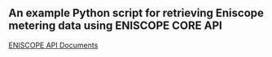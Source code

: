 ## An example Python script for retrieving Eniscope metering data using ENISCOPE CORE API

[ENISCOPE API Documents](https://help.bestsupportdesk.com/en/support/tickets/archived/232597)


